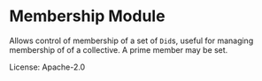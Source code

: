 # Membership Module

Allows control of membership of a set of `Did`s, useful for managing membership of of a
collective. A prime member may be set.

License: Apache-2.0